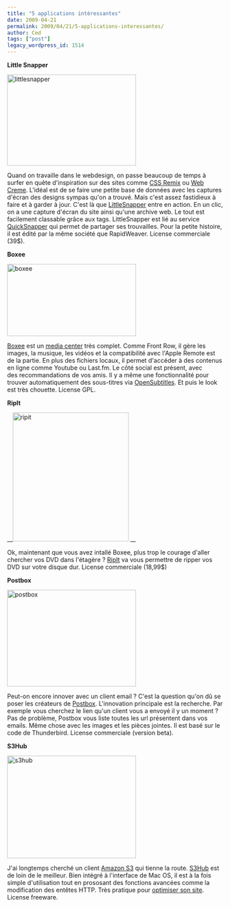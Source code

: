 ```yaml
---
title: "5 applications intéressantes"
date: 2009-04-21
permalink: 2009/04/21/5-applications-interessantes/
author: Ced
tags: ["post"]
legacy_wordpress_id: 1514
---
```


__Little Snapper__

[<img class="alignnone size-medium wp-image-1516" title="littlesnapper" src="https://64k.be/wp-content/uploads/2009/04/littlesnapper-300x212.jpg" alt="littlesnapper" width="300" height="212" />](https://64k.be/wp-content/uploads/2009/04/littlesnapper.jpg)

<!-- excerpt -->

Quand on travaille dans le webdesign, on passe beaucoup de temps à surfer en quête d'inspiration sur des sites comme [CSS Remix](http://cssremix.com/) ou [Web Creme](http://www.webcreme.com/). L'idéal est de se faire une petite base de données avec les captures d'écran des designs sympas qu'on a trouvé. Mais c'est assez fastidieux à faire et à garder à jour. C'est là que [LittleSnapper](http://www.realmacsoftware.com/littlesnapper/) entre en action. En un clic, on a une capture d'écran du site ainsi qu'une archive web. Le tout est facilement classable grâce aux tags. LittleSnapper est lié au service [QuickSnapper](http://www.quicksnapper.com/) qui permet de partager ses trouvailles. Pour la petite histoire, il est édité par la même société que RapidWeaver. License commerciale (39$).

__Boxee__

[<img class="alignnone size-medium wp-image-1515" title="boxee" src="https://64k.be/wp-content/uploads/2009/04/boxee-300x168.jpg" alt="boxee" width="300" height="168" />](https://64k.be/wp-content/uploads/2009/04/boxee.jpg)

[Boxee](http://www.boxee.tv/) est un [media center](http://fr.wikipedia.org/wiki/Centre_multim%C3%A9dia) très complet. Comme Front Row, il gère les images, la musique, les vidéos et la compatibilité avec l'Apple Remote est de la partie. En plus des fichiers locaux, il permet d'accéder à des contenus en ligne comme Youtube ou Last.fm. Le côté social est présent, avec des recommandations de vos amis. Il y a même une fonctionnalité pour trouver automatiquement des sous-titres via [OpenSubtitles](http://www.opensubtitles.org). Et puis le look est très chouette. License GPL.

__RipIt__

__[<img class="alignnone size-medium wp-image-1518" title="ripit" src="https://64k.be/wp-content/uploads/2009/04/ripit-270x300.jpg" alt="ripit" width="270" height="300" />](https://64k.be/wp-content/uploads/2009/04/ripit.jpg)
__

Ok, maintenant que vous avez intallé Boxee, plus trop le courage d'aller chercher vos DVD dans l'étagère ? [RipIt](http://ripitapp.com/) va vous permettre de ripper vos DVD sur votre disque dur. License commerciale (18,99$)

__Postbox__

[<img class="alignnone size-medium wp-image-1517" title="postbox" src="https://64k.be/wp-content/uploads/2009/04/postbox-300x225.jpg" alt="postbox" width="300" height="225" />](https://64k.be/wp-content/uploads/2009/04/postbox.jpg)

Peut-on encore innover avec un client email ? C'est la question qu'on dû se poser les créateurs de [Postbox](http://www.postbox-inc.com/). L'innovation principale est la recherche. Par exemple vous cherchez le lien qu'un client vous a envoyé il y un moment ? Pas de problème, Postbox vous liste toutes les url présentent dans vos emails. Même chose avec les images et les pièces jointes. Il est basé sur le code de Thunderbird. License commerciale (version beta).

__S3Hub__

[<img class="alignnone size-medium wp-image-1519" title="s3hub" src="https://64k.be/wp-content/uploads/2009/04/s3hub-300x239.jpg" alt="s3hub" width="300" height="239" />](https://64k.be/wp-content/uploads/2009/04/s3hub.jpg)

J'ai longtemps cherché un client [Amazon S3](http://aws.amazon.com/s3/) qui tienne la route. [S3Hub](http://s3hub.com/) est de loin de le meilleur. Bien intégré à l'interface de Mac OS, il est à la fois simple d'utilisation tout en prososant des fonctions avancées comme la modification des entêtes HTTP. Très pratique pour [optimiser son site](http://developer.yahoo.com/performance/rules.html#expires). License freeware.
